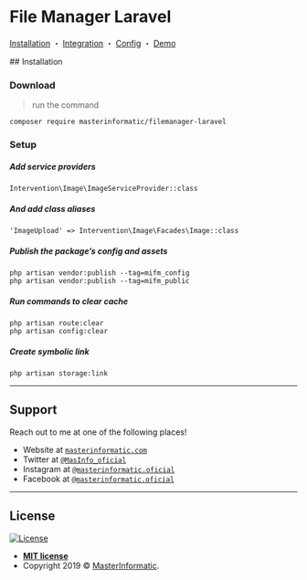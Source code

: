 # File Manager Laravel

<p align="center">

  <a href="http://masterinformatic.github.io/filemanager-laravel/docs/installation">Installation</a>
・
  <a href="http://masterinformatic.github.io/filemanager-laravel/docs/integration">Integration</a>
・
  <a href="http://masterinformatic.github.io/filemanager-laravel/docs/config">Config</a>
・
  <a href="https://www.masterinformatic.com/demos/filemanager">Demo</a>
</p>
## Installation

### Download
> run the command

```shell
composer require masterinformatic/filemanager-laravel
```

### Setup


##### Add service providers
```
Intervention\Image\ImageServiceProvider::class

```

##### And add class aliases
```
'ImageUpload' => Intervention\Image\Facades\Image::class

```

##### Publish the package’s config and assets 

```shell
php artisan vendor:publish --tag=mifm_config
php artisan vendor:publish --tag=mifm_public
```

##### Run commands to clear cache 
```shell
php artisan route:clear
php artisan config:clear
```

##### Create symbolic link 

```shell
php artisan storage:link
```

---


## Support

Reach out to me at one of the following places!

- Website at <a href="http://masterinformatic.com" target="_blank">`masterinformatic.com`</a>
- Twitter at <a href="http://twitter.com/MasInfo_oficial" target="_blank">`@MasInfo_oficial`</a>
- Instagram at <a href="https://www.instagram.com/masterinformatic.oficial/" target="_blank">`@masterinformatic.oficial`</a>
- Facebook at <a href="http://facebook.com/masterinformatic.oficial/" target="_blank">`@masterinformatic.oficial`</a>


---


## License

[![License](http://img.shields.io/:license-mit-blue.svg?style=flat-square)](http://badges.mit-license.org)

- **[MIT license](http://opensource.org/licenses/mit-license.php)**
- Copyright 2019 © <a href="http://masterinformatic.com" target="_blank">MasterInformatic</a>.